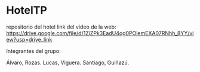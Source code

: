 # HotelTP
repositorio del hotel 
link del video de la web: https://drive.google.com/file/d/1ZiZPk3EadU4og0POlemEXA07RNhh_8YY/view?usp=drive_link


Integrantes del grupo: 

Álvaro, Rozas.
Lucas, Viguera.
Santiago, Guiñazú.
